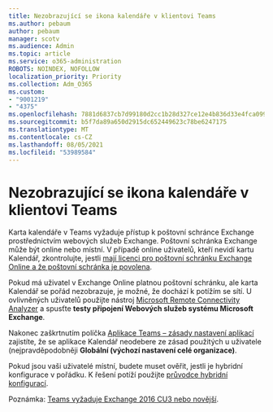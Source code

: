 ```yaml
---
title: Nezobrazující se ikona kalendáře v klientovi Teams
ms.author: pebaum
author: pebaum
manager: scotv
ms.audience: Admin
ms.topic: article
ms.service: o365-administration
ROBOTS: NOINDEX, NOFOLLOW
localization_priority: Priority
ms.collection: Adm_O365
ms.custom:
- "9001219"
- "4375"
ms.openlocfilehash: 7881d6837cb7d99180d2cc1b28d327ce12e4b836d33e4fca099569d4f72510fa
ms.sourcegitcommit: b5f7da89a650d2915dc652449623c78be6247175
ms.translationtype: MT
ms.contentlocale: cs-CZ
ms.lasthandoff: 08/05/2021
ms.locfileid: "53989584"
---
```

# <a name="calendar-icon-not-showing-in-teams-client"></a>Nezobrazující se ikona kalendáře v klientovi Teams

Karta kalendáře v Teams vyžaduje přístup k poštovní schránce Exchange prostřednictvím webových služeb Exchange. Poštovní schránka Exchange může být online nebo místní. V případě online uživatelů, kteří nevidí kartu Kalendář, zkontrolujte, jestli [mají licenci pro poštovní schránku Exchange Online a že poštovní schránka je povolena](https://docs.microsoft.com/exchange/recipients-in-exchange-online/create-user-mailboxes).

Pokud má uživatel v Exchange Online platnou poštovní schránku, ale karta Kalendář se pořád nezobrazuje, je možné, že dochází k potížím se sítí. U ovlivněných uživatelů použijte nástroj [Microsoft Remote Connectivity Analyzer](https://testconnectivity.microsoft.com/) a spusťte **testy připojení Webových služeb systému Microsoft Exchange**.

Nakonec zaškrtnutím políčka [Aplikace Teams – zásady nastavení aplikací](https://admin.teams.microsoft.com/policies/app-setup) zajistíte, že se aplikace Kalendář neodebere ze zásad použitých u uživatele (nejpravděpodobněji **Globální (výchozí nastavení celé organizace)**.

Pokud jsou vaši uživatelé místní, budete muset ověřit, jestli je hybridní konfigurace v pořádku. K řešení potíží použijte [průvodce hybridní konfigurací](https://docs.microsoft.com/exchange/hybrid-deployment/hybrid-agent).

Poznámka: [Teams vyžaduje Exchange 2016 CU3 nebo novější](https://docs.microsoft.com/microsoftteams/exchange-teams-interact).
